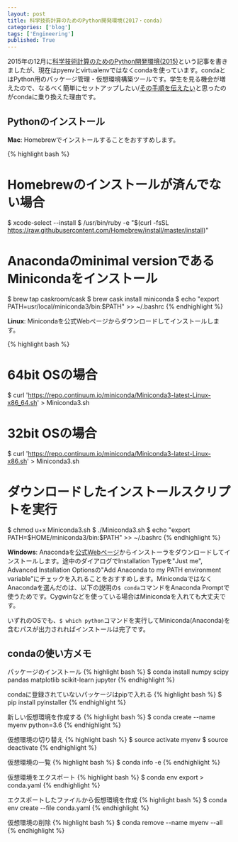 ```yaml
---
layout: post
title: 科学技術計算のためのPython開発環境(2017・conda)
categories: ['blog']
tags: ['Engineering']
published: True
---
```


2015年の12月に[科学技術計算のためのPython開発環境(2015)](/blog/pyenv-virtualenv/)という記事を書きましたが、現在はpyenvとvirtualenvではなくcondaを使っています。condaとはPython用のパッケージ管理・仮想環境構築ツールです。学生を見る機会が増えたので、なるべく簡単にセットアップしたい/[その手順を伝えたい](https://github.com/shoya140/data-science-intro/blob/master/code/ipynb/getting-started.ipynb)と思ったのがcondaに乗り換えた理由です。

## Pythonのインストール

**Mac**: Homebrewでインストールすることをおすすめします。

{% highlight bash %}
# Homebrewのインストールが済んでない場合
$ xcode-select --install
$ /usr/bin/ruby -e "$(curl -fsSL https://raw.githubusercontent.com/Homebrew/install/master/install)"

# Anacondaのminimal versionであるMinicondaをインストール
$ brew tap caskroom/cask
$ brew cask install miniconda
$ echo "export PATH=usr/local/miniconda3/bin:\$PATH" >> ~/.bashrc
{% endhighlight %}

**Linux**: Minicondaを公式Webページからダウンロードしてインストールします。

{% highlight bash %}
# 64bit OSの場合
$ curl 'https://repo.continuum.io/miniconda/Miniconda3-latest-Linux-x86_64.sh' > Miniconda3.sh

# 32bit OSの場合
$ curl 'https://repo.continuum.io/miniconda/Miniconda3-latest-Linux-x86.sh' > Miniconda3.sh

# ダウンロードしたインストールスクリプトを実行
$ chmod u+x Miniconda3.sh
$ ./Miniconda3.sh
$ echo "export PATH=\$HOME/miniconda3/bin:\$PATH" >> ~/.bashrc
{% endhighlight %}

**Windows**: Anacondaを[公式Webページ](https://conda.io/miniconda.html)からインストーラをダウンロードしてインストールします。途中のダイアログでInstallation Typeを"Just me", Advanced Installation Optionsの"Add Anaconda to my PATH environment variable"にチェックを入れることをおすすめします。MinicondaではなくAnacondaを選んだのは、以下の説明の``$ conda``コマンドをAnaconda Promptで使うためです。Cygwinなどを使っている場合はMinicondaを入れても大丈夫です。

いずれのOSでも、``$ which python``コマンドを実行してMiniconda(Anaconda)を含むパスが出力されればインストールは完了です。

## condaの使い方メモ

パッケージのインストール
{% highlight bash %}
$ conda install numpy scipy pandas matplotlib scikit-learn jupyter
{% endhighlight %}

condaに登録されていないパッケージはpipで入れる
{% highlight bash %}
$ pip install pyinstaller
{% endhighlight %}

新しい仮想環境を作成する
{% highlight bash %}
$ conda create --name myenv python=3.6
{% endhighlight %}

仮想環境の切り替え
{% highlight bash %}
$ source activate myenv
$ source deactivate
{% endhighlight %}

仮想環境の一覧
{% highlight bash %}
$ conda info -e
{% endhighlight %}

仮想環境をエクスポート
{% highlight bash %}
$ conda env export > conda.yaml
{% endhighlight %}

エクスポートしたファイルから仮想環境を作成
{% highlight bash %}
$ conda env create --file conda.yaml
{% endhighlight %}

仮想環境の削除
{% highlight bash %}
$ conda remove --name myenv --all
{% endhighlight %}
